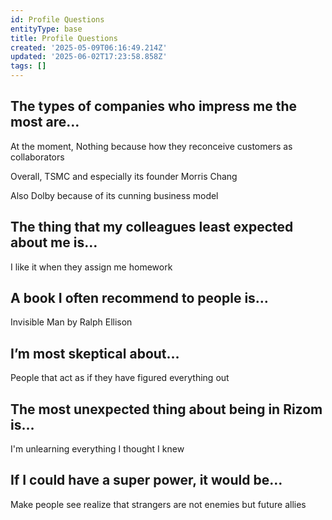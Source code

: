 ```yaml
---
id: Profile Questions
entityType: base
title: Profile Questions
created: '2025-05-09T06:16:49.214Z'
updated: '2025-06-02T17:23:58.858Z'
tags: []
---
```

## The types of companies who impress me the most are…

At the moment, Nothing because how they reconceive customers as collaborators

Overall, TSMC and especially its founder Morris Chang

Also Dolby because of its cunning business model

## The thing that my colleagues least expected about me is…

I like it when they assign me homework

## A book I often recommend to people is…

Invisible Man by Ralph Ellison

## I’m most skeptical about…

People that act as if they have figured everything out

## The most unexpected thing about being in Rizom is…

I'm unlearning everything I thought I knew

## If I could have a super power, it would be…

Make people see realize that strangers are not enemies but future allies
